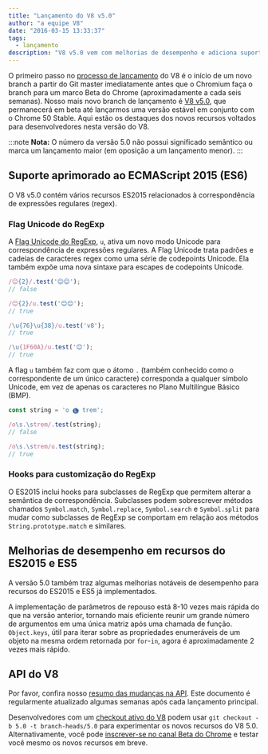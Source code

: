 ```yaml
---
title: "Lançamento do V8 v5.0"
author: "a equipe V8"
date: "2016-03-15 13:33:37"
tags: 
  - lançamento
description: "V8 v5.0 vem com melhorias de desempenho e adiciona suporte a vários novos recursos de linguagem ES2015."
---
```

O primeiro passo no [processo de lançamento](/docs/release-process) do V8 é o início de um novo branch a partir do Git master imediatamente antes que o Chromium faça o branch para um marco Beta do Chrome (aproximadamente a cada seis semanas). Nosso mais novo branch de lançamento é [V8 v5.0](https://chromium.googlesource.com/v8/v8.git/+log/branch-heads/5.0), que permanecerá em beta até lançarmos uma versão estável em conjunto com o Chrome 50 Stable. Aqui estão os destaques dos novos recursos voltados para desenvolvedores nesta versão do V8.

<!--truncate-->
:::note
**Nota:** O número da versão 5.0 não possui significado semântico ou marca um lançamento maior (em oposição a um lançamento menor).
:::

## Suporte aprimorado ao ECMAScript 2015 (ES6)

O V8 v5.0 contém vários recursos ES2015 relacionados à correspondência de expressões regulares (regex).

### Flag Unicode do RegExp

A [Flag Unicode do RegExp](https://developer.mozilla.org/en-US/docs/Web/JavaScript/Reference/Global_Objects/RegExp#Parameters), `u`, ativa um novo modo Unicode para correspondência de expressões regulares. A Flag Unicode trata padrões e cadeias de caracteres regex como uma série de codepoints Unicode. Ela também expõe uma nova sintaxe para escapes de codepoints Unicode.

```js
/😊{2}/.test('😊😊');
// false

/😊{2}/u.test('😊😊');
// true

/\u{76}\u{38}/u.test('v8');
// true

/\u{1F60A}/u.test('😊');
// true
```

A flag `u` também faz com que o átomo `.` (também conhecido como o correspondente de um único caractere) corresponda a qualquer símbolo Unicode, em vez de apenas os caracteres no Plano Multilíngue Básico (BMP).

```js
const string = 'o 🅛 trem';

/o\s.\strem/.test(string);
// false

/o\s.\strem/u.test(string);
// true
```

### Hooks para customização do RegExp

O ES2015 inclui hooks para subclasses de RegExp que permitem alterar a semântica de correspondência. Subclasses podem sobrescrever métodos chamados `Symbol.match`, `Symbol.replace`, `Symbol.search` e `Symbol.split` para mudar como subclasses de RegExp se comportam em relação aos métodos `String.prototype.match` e similares.

## Melhorias de desempenho em recursos do ES2015 e ES5

A versão 5.0 também traz algumas melhorias notáveis de desempenho para recursos do ES2015 e ES5 já implementados.

A implementação de parâmetros de repouso está 8-10 vezes mais rápida do que na versão anterior, tornando mais eficiente reunir um grande número de argumentos em uma única matriz após uma chamada de função. `Object.keys`, útil para iterar sobre as propriedades enumeráveis de um objeto na mesma ordem retornada por `for`-`in`, agora é aproximadamente 2 vezes mais rápido.

## API do V8

Por favor, confira nosso [resumo das mudanças na API](https://docs.google.com/document/d/1g8JFi8T_oAE_7uAri7Njtig7fKaPDfotU6huOa1alds/edit). Este documento é regularmente atualizado algumas semanas após cada lançamento principal.

Desenvolvedores com um [checkout ativo do V8](https://v8.dev/docs/source-code#using-git) podem usar `git checkout -b 5.0 -t branch-heads/5.0` para experimentar os novos recursos do V8 5.0. Alternativamente, você pode [inscrever-se no canal Beta do Chrome](https://www.google.com/chrome/browser/beta.html) e testar você mesmo os novos recursos em breve.
